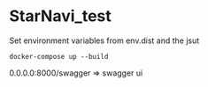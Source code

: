 # StarNavi_test
Set environment variables from env.dist and the jsut

```
docker-compose up --build
```
0.0.0.0:8000/swagger => swagger ui